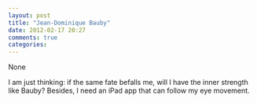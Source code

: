 ```yaml
---
layout: post
title: "Jean-Dominique Bauby"
date: 2012-02-17 20:27
comments: true
categories: 
---
```


None


I am just thinking: if the same fate befalls me, will I have the inner strength like Bauby? Besides, I need  an iPad app that can follow my eye movement.


